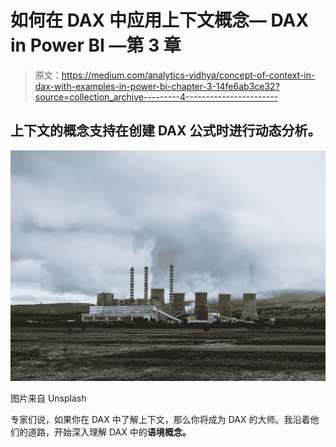 # 如何在 DAX 中应用上下文概念— DAX in Power BI —第 3 章

> 原文：<https://medium.com/analytics-vidhya/concept-of-context-in-dax-with-examples-in-power-bi-chapter-3-14fe6ab3ce32?source=collection_archive---------4----------------------->

## 上下文的概念支持在创建 DAX 公式时进行动态分析。

![](img/e2be97d827d7d4ed1bb4b8c82c327908.png)

图片来自 Unsplash

专家们说，如果你在 DAX 中了解上下文，那么你将成为 DAX 的大师。我沿着他们的道路，开始深入理解 DAX 中的**语境概念。**